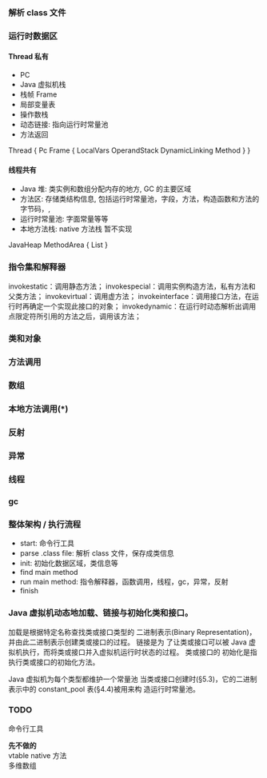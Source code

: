 
### 解析 class 文件  

### 运行时数据区  
#### Thread 私有
* PC
* Java 虚拟机栈 
* 栈帧 Frame
* 局部变量表
* 操作数栈
* 动态链接: 指向运行时常量池
* 方法返回

Thread {
  Pc
  Frame {
    LocalVars
    OperandStack
    DynamicLinking
    Method
  }
}

#### 线程共有
* Java 堆: 类实例和数组分配内存的地方, GC 的主要区域
* 方法区: 存储类结构信息, 包括运行时常量池，字段，方法，构造函数和方法的字节码，<init>, <cinit>
* 运行时常量池: 字面常量等等
* 本地方法栈: native 方法栈 暂不实现

JavaHeap
MethodArea {
 List<Class>
}

### 指令集和解释器  
invokestatic：调用静态方法；
invokespecial：调用实例构造方法<init>，私有方法和父类方法；
invokevirtual：调用虚方法；
invokeinterface：调用接口方法，在运行时再确定一个实现此接口的对象；
invokedynamic：在运行时动态解析出调用点限定符所引用的方法之后，调用该方法；
### 类和对象  
### 方法调用  
### 数组  
### 本地方法调用(*)  
### 反射  
### 异常  
### 线程  
### gc  

### 整体架构 / 执行流程
* start: 命令行工具
* parse .class file: 解析 class 文件，保存成类信息
* init: 初始化数据区域，类信息等
* find main method
* run main method: 指令解释器，函数调用，线程，gc，异常，反射
* finish


### Java 虚拟机动态地加载、链接与初始化类和接口。
加载是根据特定名称查找类或接口类型的 二进制表示(Binary Representation)，并由此二进制表示创建类或接口的过程。
链接是为 了让类或接口可以被 Java 虚拟机执行，而将类或接口并入虚拟机运行时状态的过程。
类或接口的 初始化是指执行类或接口的初始化方法<clinit>。

Java 虚拟机为每个类型都维护一个常量池
当类或接口创建时(§5.3)，它的二进制表示中的 constant_pool 表(§4.4)被用来构 造运行时常量池。


### TODO
命令行工具  

**先不做的**  
vtable
native 方法  
多维数组
